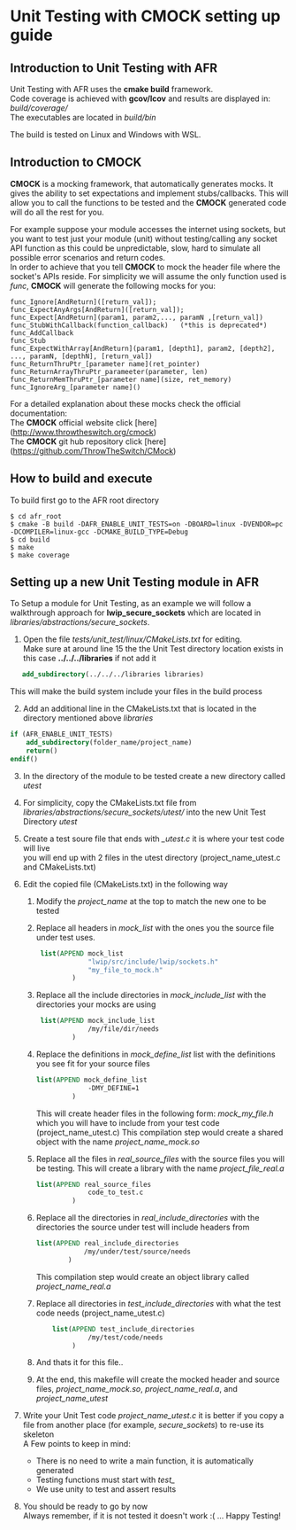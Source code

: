 # Unit Testing with CMOCK setting up guide

## Introduction to Unit Testing with AFR
Unit Testing with AFR uses the **cmake build** framework.<br>
Code coverage is achieved with **gcov/lcov** and results are displayed in: *build/coverage/*<br>
The executables are located in *build/bin* <br>

The build is tested on Linux and Windows with WSL. <br>


## Introduction to CMOCK
**CMOCK** is a mocking  framework, that automatically generates mocks.
It gives the ability to set expectations and implement stubs/callbacks.
This will allow you to call the functions to be tested and the **CMOCK** generated code will do all the rest for you.<br>

For example suppose your module accesses the internet using sockets, but you
want to test just your module (unit) without testing/calling any socket API
function as this could be unpredictable, slow, hard to simulate all possible
error scenarios and return codes.<br>
In order to achieve that you tell **CMOCK** to mock the header file where the
socket's APIs reside. For simplicity we will assume the only function used is
*func*, **CMOCK** will generate the following mocks for you:

```
func_Ignore[AndReturn]([return_val]);
func_ExpectAnyArgs[AndReturn]([return_val]);
func_Expect[AndReturn](param1, param2,..., paramN ,[return_val])
func_StubWithCallback(function_callback)   (*this is deprecated*)
func_AddCallback
func_Stub
func_ExpectWithArray[AndReturn](param1, [depth1], param2, [depth2], ..., paramN, [depthN], [return_val])
func_ReturnThruPtr_[parameter name](ret_pointer)
func_ReturnArrayThruPtr_parameeter(parameter, len)
func_ReturnMemThruPtr_[parameter name](size, ret_memory)
func_IgnoreArg_[parameter name]()
```
For a detailed explanation about these mocks check the official documentation:<br>
The **CMOCK** official website click [here] (http://www.throwtheswitch.org/cmock)<br>
The **CMOCK** git hub repository click [here] (https://github.com/ThrowTheSwitch/CMock)<br>

## How to build and execute
To build first go to the AFR root directory
```
$ cd afr_root
$ cmake -B build -DAFR_ENABLE_UNIT_TESTS=on -DBOARD=linux -DVENDOR=pc -DCOMPILER=linux-gcc -DCMAKE_BUILD_TYPE=Debug
$ cd build
$ make
$ make coverage
```
## Setting up a new Unit Testing module in AFR
To Setup a module for Unit Testing, as an example we will follow a walkthrough
approach for **lwip_secure_sockets** which are located in *libraries/abstractions/secure_sockets*. <br>

1. Open the file *tests/unit_test/linux/CMakeLists.txt* for editing.<br>
    Make sure at around line 15 the the Unit Test directory location exists in this case **../../../libraries** if not add it<br>

``` cmake
   add_subdirectory(../../../libraries libraries)
```
This will make the build system include your files in the build process

2.  Add an additional line in the CMakeLists.txt that is located in the directory mentioned above *libraries*
```cmake
if (AFR_ENABLE_UNIT_TESTS)
    add_subdirectory(folder_name/project_name)
    return()
endif()
```
3. In the directory of the module to be tested create a new directory called *utest*

4. For simplicity, copy the CMakeLists.txt file from *libraries/abstractions/secure_sockets/utest/* into the new Unit Test Directory *utest*

5. Create a test soure file that ends with  *_utest.c* it is where your test code will live<br>
    you will end up with 2 files in the utest directory (project_name_utest.c and CMakeLists.txt)

6. Edit the copied file (CMakeLists.txt) in the following way
    1. Modify the *project_name* at the top to match the new one to be tested
    2. Replace all headers in *mock_list* with the ones you the source file
       under test uses.
       ``` cmake
        list(APPEND mock_list
                    "lwip/src/include/lwip/sockets.h"
                    "my_file_to_mock.h"
                )
       ```
    3. Replace all the include directories in *mock_include_list* with the
       directories your mocks are using
       ```cmake
        list(APPEND mock_include_list
                    /my/file/dir/needs
                )
        ```
    4. Replace the definitions in *mock_define_list* list with the definitions you see fit for your
       source files
       ``` cmake
       list(APPEND mock_define_list
                    -DMY_DEFINE=1
                )
       ```
       This will create header files in the following form:
       *mock_my_file.h* which you will have to include from
       your test code (project_name_utest.c)
       This compilation step would create a shared object with the name *project_name_mock.so*

    5. Replace all the files in *real_source_files* with the source files you will
       be testing. This will create a library with the name *project_file_real.a*
       ``` cmake
       list(APPEND real_source_files
                    code_to_test.c
                )
       ```
    6. Replace all the directories in *real_include_directories*  with the
       directories the source under test will include headers from
       ```cmake
       list(APPEND real_include_directories
                   /my/under/test/source/needs
               )
       ```
       This compilation step would create an object library called *project_name_real.a*
    7. Replace all directories in *test_include_directories* with what the test
       code needs (project_name_utest.c)
       ```cmake
           list(APPEND test_include_directories
                    /my/test/code/needs
                )
        ```

    8. And thats it for this file..

    9. At the end, this makefile will create the mocked header and source files,
       *project_name_mock.so*, *project_name_real.a*, and *project_name_utest*

7. Write your Unit Test code *project_name_utest.c* it is better if you copy a
   file from another place (for example, *secure_sockets*) to re-use its skeleton<br>
    A Few points to keep in mind:
    * There is no need to write a main function, it is automatically generated
    * Testing functions must start with *test_*
    * We use unity to test and assert results
8.  You should be ready to go by now<br>
    Always remember, if it is not tested it doesn't work :( ... Happy Testing!





